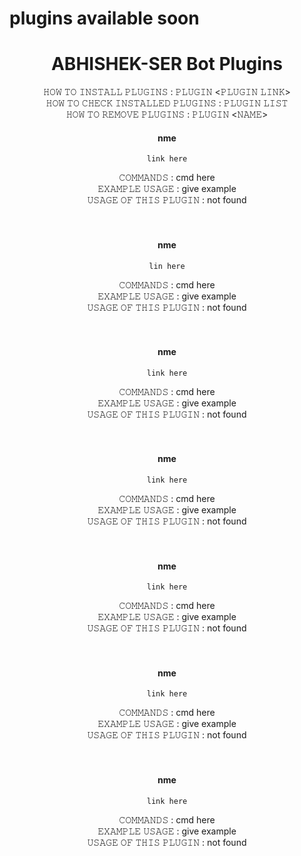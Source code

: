 # plugins available soon
<h1 align="center"> ABHISHEK-SER Bot Plugins </h1>
<div align="center">
𝙷𝙾𝚆 𝚃𝙾 𝙸𝙽𝚂𝚃𝙰𝙻𝙻 𝙿𝙻𝚄𝙶𝙸𝙽𝚂 : 𝙿𝙻𝚄𝙶𝙸𝙽 <𝙿𝙻𝚄𝙶𝙸𝙽 𝙻𝙸𝙽𝙺> <br>
𝙷𝙾𝚆 𝚃𝙾 𝙲𝙷𝙴𝙲𝙺 𝙸𝙽𝚂𝚃𝙰𝙻𝙻𝙴𝙳 𝙿𝙻𝚄𝙶𝙸𝙽𝚂 : 𝙿𝙻𝚄𝙶𝙸𝙽 𝙻𝙸𝚂𝚃 <br>
𝙷𝙾𝚆 𝚃𝙾 𝚁𝙴𝙼𝙾𝚅𝙴 𝙿𝙻𝚄𝙶𝙸𝙽𝚂 : 𝙿𝙻𝚄𝙶𝙸𝙽 <𝙽𝙰𝙼𝙴>
<br>

<h4 align="center"> nme </h1>


```
link here
```
𝙲𝙾𝙼𝙼𝙰𝙽𝙳𝚂 : cmd here <br>
𝙴𝚇𝙰𝙼𝙿𝙻𝙴 𝚄𝚂𝙰𝙶𝙴 : give example <br>
𝚄𝚂𝙰𝙶𝙴 𝙾𝙵 𝚃𝙷𝙸𝚂 𝙿𝙻𝚄𝙶𝙸𝙽 : not found
<br>
<br>
<br>
<h4 align="center"> nme </h1>


```
lin here
```
𝙲𝙾𝙼𝙼𝙰𝙽𝙳𝚂 : cmd here <br>
𝙴𝚇𝙰𝙼𝙿𝙻𝙴 𝚄𝚂𝙰𝙶𝙴 : give example <br>
𝚄𝚂𝙰𝙶𝙴 𝙾𝙵 𝚃𝙷𝙸𝚂 𝙿𝙻𝚄𝙶𝙸𝙽 : not found
<br>
<br>
<br>
<h4 align="center"> nme </h1>


```
link here
```
𝙲𝙾𝙼𝙼𝙰𝙽𝙳𝚂 : cmd here <br>
𝙴𝚇𝙰𝙼𝙿𝙻𝙴 𝚄𝚂𝙰𝙶𝙴 : give example <br>
𝚄𝚂𝙰𝙶𝙴 𝙾𝙵 𝚃𝙷𝙸𝚂 𝙿𝙻𝚄𝙶𝙸𝙽 : not found
<br>
<br>
<br>
<h4 align="center"> nme </h1>


```
link here
```
𝙲𝙾𝙼𝙼𝙰𝙽𝙳𝚂 : cmd here <br>
𝙴𝚇𝙰𝙼𝙿𝙻𝙴 𝚄𝚂𝙰𝙶𝙴 : give example <br>
𝚄𝚂𝙰𝙶𝙴 𝙾𝙵 𝚃𝙷𝙸𝚂 𝙿𝙻𝚄𝙶𝙸𝙽 : not found
<br>
<br>
<br>


<h4 align="center"> nme </h1>


```
link here
```
𝙲𝙾𝙼𝙼𝙰𝙽𝙳𝚂 : cmd here <br>
𝙴𝚇𝙰𝙼𝙿𝙻𝙴 𝚄𝚂𝙰𝙶𝙴 : give example <br>
𝚄𝚂𝙰𝙶𝙴 𝙾𝙵 𝚃𝙷𝙸𝚂 𝙿𝙻𝚄𝙶𝙸𝙽 : not found
<br>
<br>
<br>

<h4 align="center"> nme </h1>


```
link here
```
𝙲𝙾𝙼𝙼𝙰𝙽𝙳𝚂 : cmd here <br>
𝙴𝚇𝙰𝙼𝙿𝙻𝙴 𝚄𝚂𝙰𝙶𝙴 : give example <br>
𝚄𝚂𝙰𝙶𝙴 𝙾𝙵 𝚃𝙷𝙸𝚂 𝙿𝙻𝚄𝙶𝙸𝙽 : not found
<br>
<br>
<br>

<h4 align="center"> nme </h1>


```
link here
```
𝙲𝙾𝙼𝙼𝙰𝙽𝙳𝚂 : cmd here <br>
𝙴𝚇𝙰𝙼𝙿𝙻𝙴 𝚄𝚂𝙰𝙶𝙴 : give example <br>
𝚄𝚂𝙰𝙶𝙴 𝙾𝙵 𝚃𝙷𝙸𝚂 𝙿𝙻𝚄𝙶𝙸𝙽 : not found
<br>
<br>
<br>
